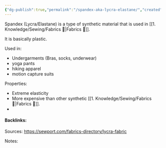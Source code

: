 ```yaml
---
{"dg-publish":true,"permalink":"/spandex-aka-lycra-elastane/","created":"2025-08-25T16:58:54.303+10:00","updated":"2025-08-25T17:03:29.250+10:00"}
---
```


Spandex (Lycra/Elastane) is a type of synthetic material that is used in [[1. Knowledge/Sewing/Fabrics 🌱\|Fabrics 🌱]].

It is basically plastic.


Used in:
- Undergarments (Bras, socks, underwear)
- yoga pants
- hiking apparel
- motion capture suits

Properties:
- Extreme elasticity
- More expensive than other synthetic [[1. Knowledge/Sewing/Fabrics 🌱\|Fabrics 🌱]].
- 



#### Backlinks:
Sources:
https://sewport.com/fabrics-directory/lycra-fabric

Notes:
